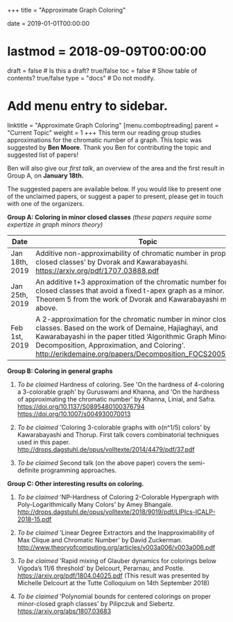 +++
title = "Approximate Graph Coloring"

date = 2019-01-01T00:00:00
# lastmod = 2018-09-09T00:00:00

draft = false  # Is this a draft? true/false
toc = false  # Show table of contents? true/false
type = "docs"  # Do not modify.

# Add menu entry to sidebar.
linktitle = "Approximate Graph Coloring"
[menu.comboptreading]
  parent = "Current Topic"
  weight = 1
+++
This term our reading group studies approximations for the chromatic number of a graph. 
This topic was suggested by **Ben Moore**. Thank you Ben for contributing the topic and suggested list of papers!

Ben will also give our *first talk*, an overview of the area and the first result in Group A, on **January 18th.**

The suggested papers are available below. If you would like to present one of the unclaimed papers, or suggest a paper to present, please get in touch with one of the organizers.


__Group A: Coloring in minor closed classes__ *(these papers require some expertize in graph minors theory)*

| Date           | Topic                                                                                                                                                                                                                                                                                              | Presenter    |
|----------------|----------------------------------------------------------------------------------------------------------------------------------------------------------------------------------------------------------------------------------------------------------------------------------------------------|--------------|
| Jan 18th, 2019 | Additive non-approximability of chromatic number in proper minor-closed classes’ by Dvorak and Kawarabayashi.  https://arxiv.org/pdf/1707.03888.pdf                                                                                                                                                | Ben Moore    |
| Jan 25th, 2019 | An additive t+3 approximation of the chromatic number for minor-closed classes that avoid a fixed t-apex graph as a minor.   See Theorem 5 from the work of Dvorak and Kawarabayashi mentioned above.                                                                                              | Justin Toth  |
| Feb 1st, 2019  | A 2-approximation for the chromatic number in minor closed classes. Based on the work of Demaine, Hajiaghayi, and Kawarabayashi in the paper titled ‘Algorithmic Graph Minor Theory: Decomposition, Approximation, and Coloring’.   http://erikdemaine.org/papers/Decomposition_FOCS2005/paper.pdf | Rose McCarty |

__Group B: Coloring in general graphs__

1. _*To be claimed*_ Hardness of coloring. See 'On the hardness of 4-coloring a 3-colorable graph' by Guruswami and Khanna, and 'On the hardness of approximating the chromatic number' by Khanna, Linial, and Safra.
https://doi.org/10.1137/S0895480100376794
https://doi.org/10.1007/s004930070013

2. _*To be claimed*_ 'Coloring 3-colorable graphs with o(n^1/5) colors' by Kawarabayashi and Thorup. 
First talk covers combinatorial techniques used in this paper.
http://drops.dagstuhl.de/opus/volltexte/2014/4479/pdf/37.pdf 

3. _*To be claimed*_ Second talk (on the above paper) covers the semi-definite programming approaches.

__Group C: Other interesting results on coloring.__

1. _*To be claimed*_ 'NP-Hardness of Coloring 2-Colorable Hypergraph with Poly-Logarithmically Many Colors' by Amey Bhangale. 
http://drops.dagstuhl.de/opus/volltexte/2018/9019/pdf/LIPIcs-ICALP-2018-15.pdf

2. _*To be claimed*_ 'Linear Degree Extractors and the Inapproximability of Max Clique and Chromatic Number' by David Zuckerman.
http://www.theoryofcomputing.org/articles/v003a006/v003a006.pdf

3. _*To be claimed*_ 'Rapid mixing of Glauber dynamics for colorings below Vigoda’s 11/6 threshold' by Delcourt, Perarnau, and Postle.
https://arxiv.org/pdf/1804.04025.pdf
(This result was presented by Michelle Delcourt at the Tutte Colloquium on 14th September 2018)

4. _*To be claimed*_ 'Polynomial bounds for centered colorings on proper minor-closed graph classes' by Pilipczuk and Siebertz.
https://arxiv.org/abs/1807.03683
